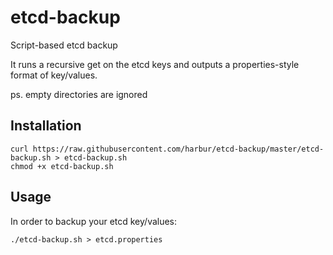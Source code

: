 # etcd-backup
Script-based etcd backup

It runs a recursive get on the etcd keys and outputs a properties-style format of key/values.

ps. empty directories are ignored

## Installation

```
curl https://raw.githubusercontent.com/harbur/etcd-backup/master/etcd-backup.sh > etcd-backup.sh
chmod +x etcd-backup.sh
```

## Usage

In order to backup your etcd key/values:

```
./etcd-backup.sh > etcd.properties
```
